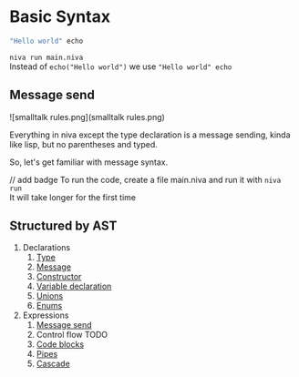 # Basic Syntax


```Scala
"Hello world" echo
```

`niva run main.niva`  
Instead of `echo("Hello world")` we use `"Hello world" echo`




## Message send 
![smalltalk rules.png](smalltalk rules.png)

Everything in niva except the type declaration is a message sending, kinda like lisp, but no parentheses and typed.

So, let's get familiar with message syntax.



// add badge
To run the code, create a file main.niva and run it with `niva run`  
It will take longer for the first time


## Structured by AST

1) Declarations
   1) [Type](Type-declaration.md) 
   2) [Message](Message-Declaration.md)
   3) [Constructor](Constructors.md)
   4) [Variable declaration](Variables.md)
   5) [Unions](Unions.md)
   6) [Enums](Enum.md)
2) Expressions
   1) [Message send](Message-Send.md)
   2) Control flow TODO
   3) [Code blocks](CodeBlocks.md)
   4) [Pipes](Pipes-and-Cascades.md)
   5) [Cascade](Pipes-and-Cascades.md)


